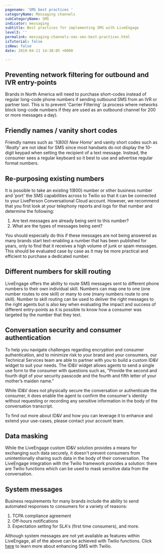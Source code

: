 ```yaml
---
pagename: 'SMS best practices '
categoryName: Messaging channels
subCategoryName: SMS
indicator: messaging
subtitle: Best practices for implementing SMS with LiveEngage
level3: ''
permalink: messaging-channels-sms-sms-best-practices.html
isTutorial: false
isNew: false
date: 2019-04-11 14:38:05 +0000

---
```

## Preventing network filtering for outbound and IVR entry-points

Brands in North America will need to purchase short-codes instead of regular long-code phone numbers if sending outbound SMS from an IVR or partner tool. This is to prevent 'Carrier Filtering' (a process where networks block long-code numbers if they are used as an outbound channel for 200 or more messages a day).

## Friendly names / vanity short codes

Friendly names such as _'1(800) New Home_' and vanity short codes such as '_Realty_' are not ideal for SMS since most handsets do not display the 10-digit keypad when setting the recipient of a text message. Instead, the consumer sees a regular keyboard so it best to use and advertise regular format numbers.

## Re-purposing existing numbers

It is possible to take an existing 1(800) number or other business number and 'port' the SMS capabilities across to Twilio so that it can be connected to your LivePerson Conversational Cloud account. However, we recommend that you first look at your telephony reports and logs for that number and determine the following:

1. Are text messages are already being sent to this number?
2. What are the types of messages being sent?

You should especially do this if these messages are not being answered as many brands start text-enabling a number that has been published for years, only to find that it receives a high volume of junk or spam messages. This should be evaluated case by case as it may be more practical and efficient to purchase a dedicated number.

## Different numbers for skill routing

LiveEngage offers the ability to route SMS messages sent to different phone numbers to their own individual skill. Numbers can map one to one (one number routes to one skill) or many to one (many numbers route to one skill). Number to skill routing can be used to deliver the right messages to the right agents but is also key when evaluating the impact and success of different entry-points as it is possible to know how a consumer was targeted by the number that they text.

## Conversation security and consumer authentication

To help you navigate challenges regarding encryption and consumer authentication, and to minimize risk to your brand and your consumers, our Technical Services team are able to partner with you to build a custom ID&V widget to suit your needs. The ID&V widget allows agents to send a single use form to the consumer with questions such as, "Provide the second and fourth digit of your security passcode and the fourth and fifth letter of your mother’s maiden name."

While ID&V does not physically secure the conversation or authenticate the consumer, it does enable the agent to confirm the consumer's identity without requesting or recording any sensitive information in the body of the conversation transcript.

To find out more about ID&V and how you can leverage it to enhance and extend your use-cases, please contact your account team.

## Data masking

While the LiveEngage custom ID&V solution provides a means for exchanging such data securely, it doesn't prevent consumers from unintentionally sharing such data in the body of their conversation. The LiveEngage integration with the Twilio framework provides a solution: there are Twilio functions which can be used to mask sensitive data from the conversation.

## System messages

Business requirements for many brands include the ability to send automated responses to consumers for a variety of reasons:

1. TCPA compliance agreement
2. Off-hours notifications
3. Expectation setting for SLA's (first time consumers), and more.

Although system messages are not yet available as features within LiveEngage, all of the above can be achieved with Twilio functions. Click [here](messaging-channels-sms-enhancing-the-sms-experience-with-twilio.html) to learn more about enhancing SMS with Twilio.
